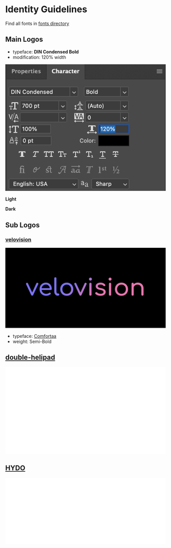 # Identity Guidelines

Find all fonts in [fonts directory](fonts)

## Main Logos
+ typeface: **DIN Condensed Bold**
+ modification: 120% width

![](readme-assets/ps-main-font-120.png)

**Light**

**Dark**

## Sub Logos

### [velovision](velovision)

![velovision-black-bg](velovision/velovision-black-bg.png)

+ typeface: [Comfortaa](https://fonts.google.com/specimen/Comfortaa?preview.text=velovision&preview.text_type=custom&category=Sans+Serif,Display&preview.size=58)
+ weight: Semi-Bold

## [double-helipad](double-helipad)

![double-helipad-white-fg](double-helipad/double-helipad-white-fg.png)

## [HYDO](hydo)

![hydo-white-fg](hydo/hydo-white-fg.png)

